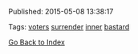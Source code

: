 


Published: 2015-05-08 13:38:17



Tags: [voters](tag-voters.md) [surrender](tag-surrender.md) [inner](tag-inner.md) [bastard](tag-bastard.md)

[Go Back to Index](index.md)

